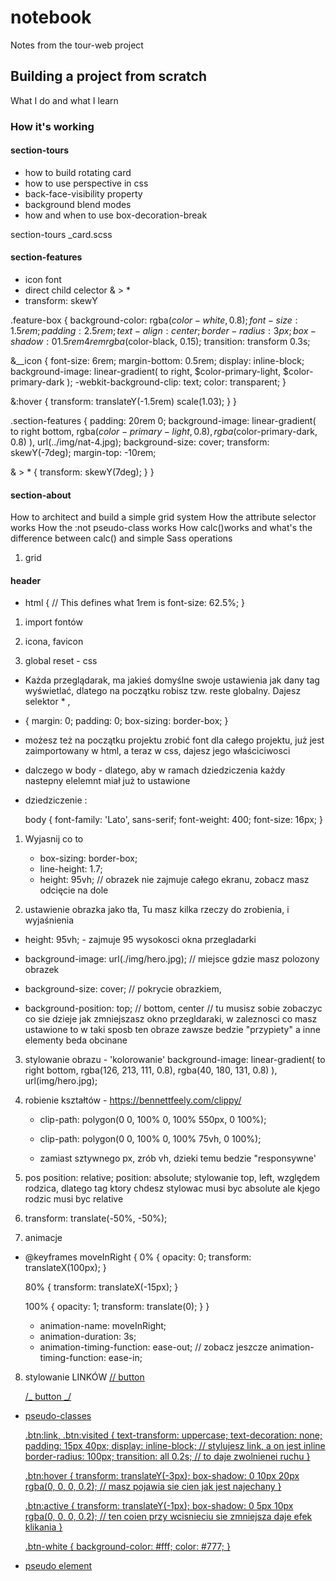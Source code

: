 # notebook

Notes from the tour-web project

## Building a project from scratch

What I do and what I learn

### How it's working

#### section-tours

- how to build rotating card
- how to use perspective in css
- back-face-visibility property
- background blend modes
- how and when to use box-decoration-break

section-tours
\_card.scss

#### section-features

- icon font
- direct child celector & > \*
- transform: skewY

.feature-box {
background-color: rgba($color-white, 0.8);
  font-size: 1.5rem;
  padding: 2.5rem;
  text-align: center;
  border-radius: 3px;
  box-shadow: 0 1.5rem 4rem rgba($color-black, 0.15);
transition: transform 0.3s;

&\_\_icon {
font-size: 6rem;
margin-bottom: 0.5rem;
display: inline-block;
background-image: linear-gradient(
to right,
$color-primary-light,
$color-primary-dark
);
-webkit-background-clip: text;
color: transparent;
}

&:hover {
transform: translateY(-1.5rem) scale(1.03);
}
}

.section-features {
padding: 20rem 0;
background-image: linear-gradient(
to right bottom,
rgba($color-primary-light, 0.8),
      rgba($color-primary-dark, 0.8)
),
url(../img/nat-4.jpg);
background-size: cover;
transform: skewY(-7deg);
margin-top: -10rem;

& > \* {
transform: skewY(7deg);
}
}

#### section-about

How to architect and build a simple grid system
How the attribute selector works
How the :not pseudo-class works
How calc()works and what's the difference between calc() and simple Sass operations

1. grid

<!-- <section class="grid-test">
  <div class="row">
    <div class="col-1-of-2">Col 1 of 2</div>
    <div class="col-1-of-2">Col 2 of 2</div>
  </div>
  <div class="row">
    <div class="col-1-of-3">Col 1 of 2</div>
    <div class="col-1-of-3">Col 2 of 3</div>
    <div class="col-1-of-3">Col 3 of 3</div>
  </div>
  <div class="row">
    <div class="col-1-of-3">Col 1 of 3</div>
    <div class="col-2-of-3">Col 2 of 3</div>
  </div>

  <div class="row">
    <div class="col-1-of-4">Col 1 of 4</div>
    <div class="col-1-of-4">Col 1 of 4</div>
    <div class="col-1-of-4">Col 1 of 4</div>
    <div class="col-1-of-4">Col 1 of 4</div>
  </div>

  <div class="row">
    <div class="col-1-of-4">Col 1 of 4</div>
    <div class="col-1-of-4">Col 1 of 4</div>
    <div class="col-2-of-4">Col 2 of 4</div>
  </div>

  <div class="row">
    <div class="col-1-of-4">Col 1 of 4</div>
    <div class="col-3-of-4">Col 3 of 4</div>
  </div>
</section> -->

#### header

- html {
  // This defines what 1rem is
  font-size: 62.5%;
  }

1. import fontów
<link href="https://fonts.googleapis.com/css?family=Lato:100,300,400,700,900">

2. icona, favicon
<link rel="shortcut icon" type="image/jpg" href="img/favicon.png" />

3. global reset - css

- Każda przeglądarak, ma jakieś domyślne swoje ustawienia jak dany tag wyświetlać, dlatego na początku robisz tzw. reste globalny. Dajesz selektor \* ,

* {
  margin: 0;
  padding: 0;
  box-sizing: border-box;
  }

- możesz też na początku projektu zrobić font dla całego projektu, już jest zaimportowany w html, a teraz w css, dajesz jego właściciwosci
- dalczego w body - dlatego, aby w ramach dziedziczenia każdy nastepny elelemnt miał już to ustawione

- dziedziczenie :

  body {
  font-family: 'Lato', sans-serif;
  font-weight: 400;
  font-size: 16px;
  }

1. Wyjasnij co to

   - box-sizing: border-box;
   - line-height: 1.7;
   - height: 95vh;
     // obrazek nie zajmuje całego ekranu, zobacz masz odcięcie na dole

2. ustawienie obrazka jako tła,
   Tu masz kilka rzeczy do zrobienia, i wyjaśnienia

- height: 95vh; - zajmuje 95 wysokosci okna przegladarki

- background-image: url(./img/hero.jpg);
  // miejsce gdzie masz polozony obrazek

- background-size: cover;
  // pokrycie obrazkiem,

- background-position: top; // bottom, center
  // tu musisz sobie zobaczyc co sie dzieje jak zmniejszasz okno przegldaraki, w zaleznosci co masz ustawione to w taki sposb ten obraze zawsze bedzie "przypiety" a inne elementy beda obcinane

3. stylowanie obrazu - 'kolorowanie'
   background-image: linear-gradient(
   to right bottom,
   rgba(126, 213, 111, 0.8),
   rgba(40, 180, 131, 0.8)
   ),
   url(img/hero.jpg);

4. robienie kształtów - https://bennettfeely.com/clippy/

   - clip-path: polygon(0 0, 100% 0, 100% 550px, 0 100%);

   - clip-path: polygon(0 0, 100% 0, 100% 75vh, 0 100%);

   - zamiast sztywnego px, zrób vh, dzieki temu bedzie "responsywne'

5. pos
   position: relative;
   position: absolute;
   stylowanie top, left, względem rodzica, dlatego tag ktory chdesz stylowac musi byc absolute ale kjego rodzic musi byc relative

6. transform: translate(-50%, -50%);

7. animacje

- @keyframes moveInRight {
  0% {
  opacity: 0;
  transform: translateX(100px);
  }

  80% {
  transform: translateX(-15px);
  }

  100% {
  opacity: 1;
  transform: translate(0);
  }
  }

  - animation-name: moveInRight;
  - animation-duration: 3s;
  - animation-timing-function: ease-out;
    // zobacz jeszcze animation-timing-function: ease-in;

8. stylowanie LINKÓW <a href> // button

   /_ button _/

- pseudo-classes

  .btn:link,
  .btn:visited {
  text-transform: uppercase;
  text-decoration: none;
  padding: 15px 40px;
  display: inline-block; // stylujesz link, a on jest inline
  border-radius: 100px;
  transition: all 0.2s; // to daje zwolnienei ruchu
  }

  .btn:hover {
  transform: translateY(-3px);
  box-shadow: 0 10px 20px rgba(0, 0, 0, 0.2); // masz pojawia sie cien jak jest najechany
  }

  .btn:active {
  transform: translateY(-1px);
  box-shadow: 0 5px 10px rgba(0, 0, 0, 0.2); // ten coien przy wcisnieciu sie zmniejsza daje efek klikania
  }

  .btn-white {
  background-color: #fff;
  color: #777;
  }

- pseudo element
